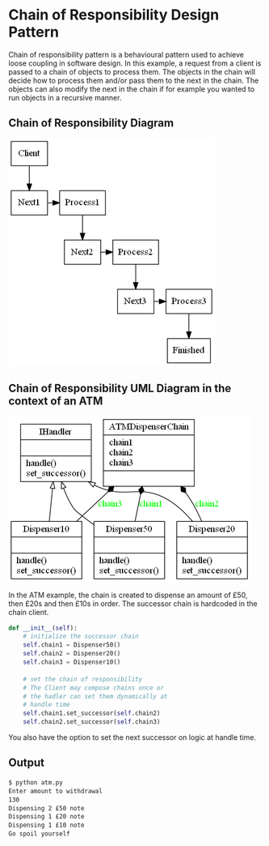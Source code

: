 # Chain of Responsibility Design Pattern

Chain of responsibility pattern is a behavioural pattern used to achieve loose coupling
in software design.
In this example, a request from a client is passed to a chain of objects to process them.
The objects in the chain will decide how to process them and/or pass them to the next in the chain.
The objects can also modify the next in the chain if for example you wanted to run objects in a recursive manner.


## Chain of Responsibility Diagram
![Chain of Responsibility UML Diagram](chain_of_responsibility.png)


## Chain of Responsibility UML Diagram in the context of an ATM
![Chain of Responsibility UML Diagram in the context of an ATM](atm.png)

In the ATM example, the chain is created to dispense an amount of £50, then £20s and then £10s in order.
The successor chain is hardcoded in the chain client. 

```python
def __init__(self):
    # initialize the successor chain
    self.chain1 = Dispenser50()
    self.chain2 = Dispenser20()
    self.chain3 = Dispenser10()

    # set the chain of responsibility
    # The Client may compose chains once or
    # the hadler can set them dynamically at
    # handle time
    self.chain1.set_successor(self.chain2)
    self.chain2.set_successor(self.chain3)

```
You also have the option to set the next successor on logic at handle time.

## Output
```bash
$ python atm.py
Enter amount to withdrawal
130
Dispensing 2 £50 note
Dispensing 1 £20 note
Dispensing 1 £10 note
Go spoil yourself
```

